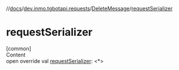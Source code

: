 //[docs](../../../index.md)/[dev.inmo.tgbotapi.requests](../index.md)/[DeleteMessage](index.md)/[requestSerializer](request-serializer.md)



# requestSerializer  
[common]  
Content  
open override val [requestSerializer](request-serializer.md): <*>  



